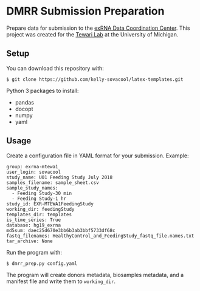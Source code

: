 # DMRR Submission Preparation

Prepare data for submission to the [exRNA Data Coordination Center](http://genboree.org/theCommons/projects/exrna-mads/wiki).
This project was created for the [Tewari Lab](http://www.tewarilab.org/) at the University of Michigan.

## Setup

You can download this repository with:
```
$ git clone https://github.com/kelly-sovacool/latex-templates.git
```

Python 3 packages to install:
 - pandas
 - docopt
 - numpy
 - yaml

## Usage

Create a configuration file in YAML format for your submission. Example:

```
group: exrna-mtewa1
user_login: sovacool
study_name: U01 Feeding Study July 2018
samples_filename: sample_sheet.csv
sample_study_names:
  - Feeding Study-30 min
  - Feeding Study-1 hr
study_id: EXR-MTEWA1FeedingStudy
working_dir: feedingStudy
templates_dir: templates
is_time_series: True
database: hg19_exrna
md5sum: daec25d670e3bb6b3ab3bbf5733df68c
fastq_filenames: HealthyControl_and_FeedingStudy_fastq_file.names.txt
tar_archive: None
```

Run the program with:
```
$ dmrr_prep.py config.yaml
```

The program will create donors metadata, biosamples metadata, and a manifest file and write them to `working_dir`.
